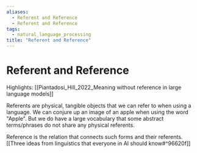```yaml
---
aliases:
  - Referent and Reference
  - Referent and Reference
tags:
  - natural_language_processing
title: "Referent and Reference"
---
```


# Referent and Reference

Highlights: [[Piantadosi_Hill_2022_Meaning without reference in large language models]]

Referents are physical, tangible objects that we can refer to when using a language. We can conjure up an image of an apple when using the word "Apple". But we do have a large vocabulary that some abstract terms/phrases do not share any physical referents.

Reference is the relation that connects such forms and their referents. [[Three ideas from linguistics that everyone in AI should know#^96620f]]